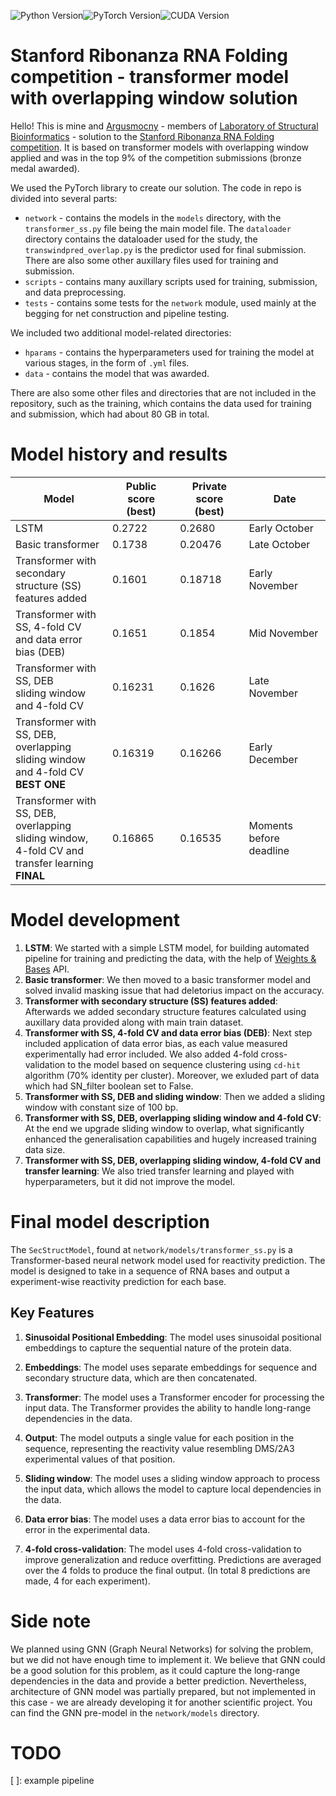![Python Version](https://img.shields.io/badge/Python-3.8-blue)![PyTorch Version](https://img.shields.io/badge/PyTorch-2.0.1-red)![CUDA Version](https://img.shields.io/badge/CUDA-11.7-green)

# Stanford Ribonanza RNA Folding competition - transformer model with overlapping window solution
Hello! This is mine and [Argusmocny](https://github.com/Argusmocny) - members of [Laboratory of Structural Bioinformatics](https://github.com/labstructbioinf) - solution to the [Stanford Ribonanza RNA Folding competition](https://www.kaggle.com/competitions/stanford-ribonanza-rna-folding). It is based on transformer models with overlapping window applied and was in the top 9% of the competition submissions (bronze medal awarded). 

We used the PyTorch library to create our solution. The code in repo is divided into several parts:
* `network` - contains the models in the `models` directory, with the `transformer_ss.py` file being the main model file. The `dataloader`  directory contains the dataloader used for the  study, the `transwindpred_overlap.py` is the predictor used for final submission. There are also some other auxillary files used for training and submission.
* `scripts` - contains many auxillary scripts used for training, submission, and data preprocessing.
* `tests` - contains some tests for the `network` module, used mainly at the begging for net construction and pipeline testing.
  
We included two additional model-related directories:
* `hparams` - contains the hyperparameters used for training the model at various stages, in the form of `.yml` files.
* `data` - contains the model that was awarded.

There are also some other files and directories that are not included in the repository, such as the training, which contains the data used for training and submission, which had about 80 GB in total.

# Model history and results
| Model  | Public score (best) | Private score (best) | Date |
|-------|--------------|---------------|------|
| LSTM    | 0.2722     | 0.2680      | Early October |
| Basic transformer | 0.1738      | 0.20476      | Late October |
| Transformer with secondary <br> structure (SS) features added | 0.1601      | 0.18718      | Early November |
| Transformer with SS,  4-fold CV <br>  and data error bias (DEB) | 0.1651      | 0.1854      | Mid November |
| Transformer with SS, DEB  <br> sliding window and 4-fold CV | 0.16231      | 0.1626      | Late November |
| Transformer with SS, DEB, <br> overlapping sliding window <br> and 4-fold CV <br> **BEST ONE** | 0.16319      | 0.16266      | Early December |
| Transformer with SS, DEB, <br> overlapping sliding window, <br>  4-fold  CV and transfer learning <br> **FINAL** | 0.16865      | 0.16535      | Moments before deadline |

# Model development

1. **LSTM**: We started with a simple LSTM model, for building automated pipeline for training and predicting the data, with the help of [Weights & Bases](https://wandb.ai) API.
2. **Basic transformer**: We then moved to a basic transformer model and solved invalid masking issue that had deletorius impact on the accuracy.
3. **Transformer with secondary structure (SS) features added**: Afterwards we added secondary structure features calculated using auxillary data provided along with main train dataset.
4. **Transformer with SS, 4-fold CV and data error bias (DEB)**: Next step included application of data error bias, as each value measured experimentally had error included. We also added 4-fold cross-validation to the model based on sequence clustering using `cd-hit` algorithm (70% identity per cluster). Moreover, we exluded part of data which had SN_filter boolean set to False.
5. **Transformer with SS, DEB and sliding window**: Then we added a sliding window with constant size of 100 bp.
6. **Transformer with SS, DEB, overlapping sliding window and 4-fold CV**: At the end we upgrade sliding window  to overlap, what significantly enhanced the generalisation capabilities and hugely increased training data size.
7. **Transformer with SS, DEB, overlapping sliding window, 4-fold CV and transfer learning**: We also tried transfer learning and played with hyperparameters, but it did not improve the model.
 

# Final model description

The `SecStructModel`, found at `network/models/transformer_ss.py` is a Transformer-based neural network model used for reactivity prediction. The model is designed to take in a sequence of RNA bases and output a experiment-wise reactivity prediction for each base. 

## Key Features

1. **Sinusoidal Positional Embedding**: The model uses sinusoidal positional embeddings to capture the sequential nature of the protein data.

2. **Embeddings**: The model uses separate embeddings for sequence and secondary structure data, which are then concatenated.

3. **Transformer**: The model uses a Transformer encoder for processing the input data. The Transformer provides the ability to handle long-range dependencies in the data.

4. **Output**: The model outputs a single value for each position in the sequence, representing the reactivity value resembling DMS/2A3 experimental values of that position.

5. **Sliding window**: The model uses a sliding window approach to process the input data, which allows the model to capture local dependencies in the data.
6. **Data error bias**: The model uses a data error bias to account for the error in the experimental data.
7. **4-fold cross-validation**: The model uses 4-fold cross-validation to improve generalization and reduce overfitting. Predictions are averaged over the 4 folds to produce the final output. (In total 8 predictions are made, 4 for each experiment).

# Side note
We planned using GNN (Graph Neural Networks) for solving the problem, but we did not have enough time to implement it. We believe that GNN could be a good solution for this problem, as it could capture the long-range dependencies in the data and provide a better prediction. Nevertheless, architecture of GNN model was partially prepared, but not implemented in this case - we are already developing it for another scientific project. You can find the GNN pre-model in the `network/models` directory.

# TODO
[ ]: example pipeline


